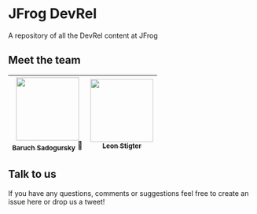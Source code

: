 # JFrog DevRel

A repository of all the DevRel content at JFrog

## Meet the team

| [<img src="https://avatars3.githubusercontent.com/u/247332?s=400&v=4" width="128px;"/><br /><sub><b>Baruch Sadogursky</b></sub>](https://twitter.com/jbaruch) :tophat: | [<img src="https://avatars1.githubusercontent.com/u/8568280?s=460&v=4" width="128px;"/><br /><sub><b>Leon Stigter</b></sub>](https://twitter.com/leonstigter) |
| :---: | :---: |

## Talk to us

If you have any questions, comments or suggestions feel free to create an issue here or drop us a tweet!